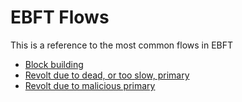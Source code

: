 # EBFT Flows

This is a reference to the most common flows in EBFT

- [Block building](./images/EBFT_block_building_state_chart.png)
- [Revolt due to dead, or too slow, primary](./images/EBFT_revolt_due_to_slow_or_dead_primary.png)
- [Revolt due to malicious primary](./images/EBFT_revolt_due_to_malicious_primary.png)
